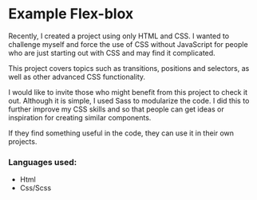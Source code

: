 # Example Flex-blox

Recently, I created a project using only HTML and CSS. I wanted to challenge myself and force the use of CSS without JavaScript for people who are just starting out with CSS and may find it complicated.

This project covers topics such as transitions, positions and selectors, as well as other advanced CSS functionality.

I would like to invite those who might benefit from this project to check it out. Although it is simple, I used Sass to modularize the code. I did this to further improve my CSS skills and so that people can get ideas or inspiration for creating similar components.

If they find something useful in the code, they can use it in their own projects.

### Languages used:

- Html
- Css/Scss
